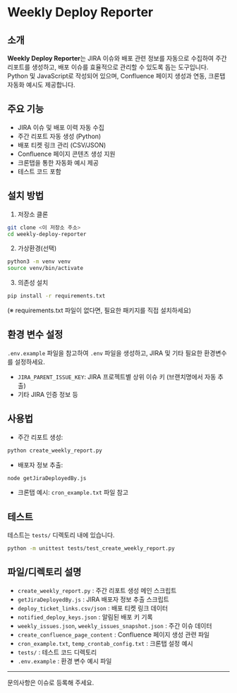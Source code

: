 # Weekly Deploy Reporter

## 소개

**Weekly Deploy Reporter**는 JIRA 이슈와 배포 관련 정보를 자동으로 수집하여 주간 리포트를 생성하고, 배포 이슈를 효율적으로 관리할 수 있도록 돕는 도구입니다. Python 및 JavaScript로 작성되어 있으며, Confluence 페이지 생성과 연동, 크론탭 자동화 예시도 제공합니다.

## 주요 기능
- JIRA 이슈 및 배포 이력 자동 수집
- 주간 리포트 자동 생성 (Python)
- 배포 티켓 링크 관리 (CSV/JSON)
- Confluence 페이지 콘텐츠 생성 지원
- 크론탭을 통한 자동화 예시 제공
- 테스트 코드 포함

## 설치 방법
1. 저장소 클론
```bash
git clone <이 저장소 주소>
cd weekly-deploy-reporter
```
2. 가상환경(선택)
```bash
python3 -m venv venv
source venv/bin/activate
```
3. 의존성 설치
```bash
pip install -r requirements.txt
```
(※ requirements.txt 파일이 없다면, 필요한 패키지를 직접 설치하세요)

## 환경 변수 설정
`.env.example` 파일을 참고하여 `.env` 파일을 생성하고, JIRA 및 기타 필요한 환경변수를 설정하세요.

- `JIRA_PARENT_ISSUE_KEY`: JIRA 프로젝트별 상위 이슈 키 (브랜치명에서 자동 추출)
- 기타 JIRA 인증 정보 등

## 사용법
- 주간 리포트 생성:
```bash
python create_weekly_report.py
```
- 배포자 정보 추출:
```bash
node getJiraDeployedBy.js
```
- 크론탭 예시:
`cron_example.txt` 파일 참고

## 테스트
테스트는 `tests/` 디렉토리 내에 있습니다.
```bash
python -m unittest tests/test_create_weekly_report.py
```

## 파일/디렉토리 설명
- `create_weekly_report.py` : 주간 리포트 생성 메인 스크립트
- `getJiraDeployedBy.js` : JIRA 배포자 정보 추출 스크립트
- `deploy_ticket_links.csv/json` : 배포 티켓 링크 데이터
- `notified_deploy_keys.json` : 알림된 배포 키 기록
- `weekly_issues.json`, `weekly_issues_snapshot.json` : 주간 이슈 데이터
- `create_confluence_page_content` : Confluence 페이지 생성 관련 파일
- `cron_example.txt`, `temp_crontab_config.txt` : 크론탭 설정 예시
- `tests/` : 테스트 코드 디렉토리
- `.env.example` : 환경 변수 예시 파일

---
문의사항은 이슈로 등록해 주세요.
